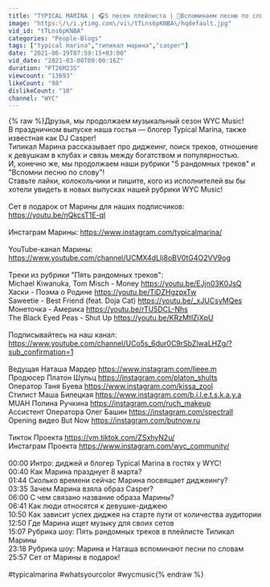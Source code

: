 ```yaml
---
title: "TYPICAL MARINA | 🎧5 песен плейлиста | 🎤Вспоминаем песню по слову | 🔥Сет от Casper | WYC Music №2"
image: "https:\/\/i.ytimg.com\/vi\/tTLns6pKNBA\/hqdefault.jpg"
vid_id: "tTLns6pKNBA"
categories: "People-Blogs"
tags: ["typical marina","типикал марина","casper"]
date: "2021-06-19T07:59:15+03:00"
vid_date: "2021-03-08T09:00:16Z"
duration: "PT26M23S"
viewcount: "13693"
likeCount: "98"
dislikeCount: "10"
channel: "WYC"
---
```

{% raw %}Друзья, мы продолжаем музыкальный сезон WYC Music!<br />В праздничном выпуске наша гостья — блогер Typical Marina, также известная как DJ Casper! <br />Типикал Марина рассказывает про диджеинг, поиск треков, отношение к девушкам в клубах и связь между богатством и популярностью.<br />И, конечно же, мы продолжаем наши рубрики &quot;5 рандомных треков&quot; и &quot;Вспомни песню по слову&quot;!<br />Ставьте лайки, колокольчики и пишите, кого из исполнителей вы бы хотели увидеть в новых выпусках нашей рубрики WYC Music!<br /><br />Сет в подарок от Марины для наших подписчиков: <a rel="nofollow" target="blank" href="https://youtu.be/nQkcsT1E-qI">https://youtu.be/nQkcsT1E-qI</a><br /><br />Инстаграм Марины: <a rel="nofollow" target="blank" href="https://www.instagram.com/typicalmarina/">https://www.instagram.com/typicalmarina/</a><br /><br />YouTube-канал Марины: <a rel="nofollow" target="blank" href="https://www.youtube.com/channel/UCMX4dLIj8oBV0tG4O2VV9og">https://www.youtube.com/channel/UCMX4dLIj8oBV0tG4O2VV9og</a><br /><br />Треки из рубрики &quot;Пять рандомных треков&quot;:<br />Michael Kiwanuka, Tom Misch - Money <a rel="nofollow" target="blank" href="https://youtu.be/EJjn03K0JsQ">https://youtu.be/EJjn03K0JsQ</a><br />Хаски - Поэма о Родине <a rel="nofollow" target="blank" href="https://youtu.be/TiDZHgzpxTw">https://youtu.be/TiDZHgzpxTw</a><br />Saweetie - Best Friend (feat. Doja Cat) <a rel="nofollow" target="blank" href="https://youtu.be/_xJUCsyMQes">https://youtu.be/_xJUCsyMQes</a><br />Монеточка - Америка <a rel="nofollow" target="blank" href="https://youtu.be/rTU5DCL-Nhs">https://youtu.be/rTU5DCL-Nhs</a><br />The Black Eyed Peas - Shut Up <a rel="nofollow" target="blank" href="https://youtu.be/KRzMtlZjXpU">https://youtu.be/KRzMtlZjXpU</a><br /><br />Подписывайтесь на наш канал: <a rel="nofollow" target="blank" href="https://www.youtube.com/channel/UCo5s_6dur0C9rSbZlwaLHZg/?sub_confirmation=1">https://www.youtube.com/channel/UCo5s_6dur0C9rSbZlwaLHZg/?sub_confirmation=1</a><br /><br />Ведущая Наташа Мардер <a rel="nofollow" target="blank" href="https://www.instagram.com/lieee.m">https://www.instagram.com/lieee.m</a><br />Продюсер Платон Шульц <a rel="nofollow" target="blank" href="https://instagram.com/platon_shults">https://instagram.com/platon_shults</a><br />Оператор Таня Буева <a rel="nofollow" target="blank" href="https://www.instagram.com/kissa_zool">https://www.instagram.com/kissa_zool</a><br />Стилист Маша Билецкая <a rel="nofollow" target="blank" href="https://www.instagram.com/b.i.l.e.t.s.k.a.y.a">https://www.instagram.com/b.i.l.e.t.s.k.a.y.a</a><br />MUAH Полина Ручкина <a rel="nofollow" target="blank" href="https://instagram.com/ruch_makeup">https://instagram.com/ruch_makeup</a><br />Ассистент Оператора Олег Башин <a rel="nofollow" target="blank" href="https://instagram.com/spectrall">https://instagram.com/spectrall</a><br />Opening видео But Now <a rel="nofollow" target="blank" href="https://instagram.com/butnow.ru">https://instagram.com/butnow.ru</a><br /><br />Тикток Проекта <a rel="nofollow" target="blank" href="https://vm.tiktok.com/ZSxhyN2u/">https://vm.tiktok.com/ZSxhyN2u/</a><br />Инстаграм Проекта <a rel="nofollow" target="blank" href="https://www.instagram.com/wyc_community/">https://www.instagram.com/wyc_community/</a><br /><br />00:00 Интро: диджей и блогер Typical Marina в гостях у WYC!<br />00:40 Как Марина празднует 8 марта?<br />01:44 Сколько времени сейчас Марина посвящает диджеингу?<br />03:35 Зачем Марина взяла образ Casper?<br />06:00 С чем связано название образа Марины?<br />06:41 Как люди относятся к девушке-диджею<br />10:50 Как зависит успех диджея на старте пути от количества аудитории<br />12:50 Где Марина ищет музыку для своих сетов<br />15:07 Рубрика шоу: Пять рандомных треков в плейлисте Типикал Марины<br />23:18 Рубрика шоу: Марина и Наташа вспоминают песни по словам<br />25:57 Сет от Марины в подарок!<br /><br />#typicalmarina #whatsyourcolor #wycmusic{% endraw %}

